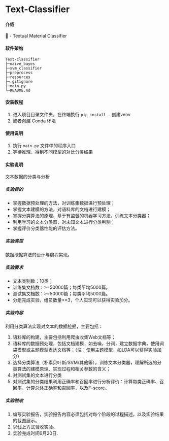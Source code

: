 # Text-Classifier

#### 介绍
🧐 - Textual Material Classifier

#### 软件架构
```
Text-Classifier
├─naive_bayes
├─svm_classifier
├─preprocess
├─resources
├─.gitignore
├─main.py
└─README.md
```

#### 安装教程

1.  进入项目目录文件夹，在终端执行 `pip install .` 创建venv
2.  或者创建 Conda 环境

#### 使用说明

1. 执行 `main.py` 文件中的程序入口
2. 等待推理，得到不同模型的对比分类结果

#### 实验说明

文本数据的分类与分析

##### 实验目的

* 掌握数据预处理的方法，对训练集数据进行预处理； 
* 掌握文本建模的方法，对语料库的文档进行建模； 
* 掌握分类算法的原理，基于有监督的机器学习方法，训练文本分类器； 
* 利用学习的文本分类器，对未知文本进行分类判别； 
* 掌握评价分类器性能的评估方法。 

##### 实验类型

数据挖掘算法的设计与编程实现。 

##### 实验要求

* 文本类别数：10类；
* 训练集文档数：>=50000篇；每类平均5000篇。 
* 测试集文档数：>=50000篇；每类平均5000篇。 
* 分组完成实验，组员数量<=3，个人实现可以获得实验加分。 

##### 实验内容

利用分类算法实现对文本的数据挖掘，主要包括：
1. 语料库的构建，主要包括利用爬虫收集Web文档等； 
2. 语料库的数据预处理，包括文档建模，如去噪，分词，建立数据字典，使用词袋模型或主题模型表达文档等；（注：使用主题模型，如LDA可以获得实验加分） 
3. 选择分类算法（朴素贝叶斯/SVM/其他等），训练文本分类器，理解所选的分类算法的建模原理、实现过程和相关参数的含义； 
4. 对测试集的文本进行分类 
5. 对测试集的分类结果利用正确率和召回率进行分析评价：计算每类正确率、召回率，计算总体正确率和召回率，以及F-score。 
 
##### 实验验收

1. 编写实验报告，实验报告内容必须包括对每个阶段的过程描述，以及实验结果的截图展示。 
2. 以线上方式验收实验。 
3. 实验完成时间6月20日. 
